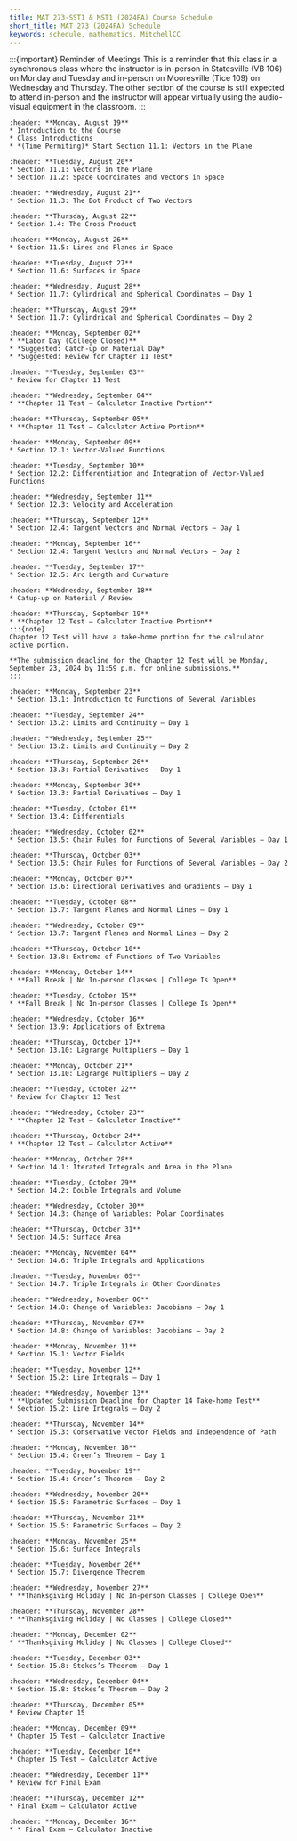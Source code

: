```yaml
---
title: MAT 273-SST1 & MST1 (2024FA) Course Schedule
short_title: MAT 273 (2024FA) Schedule
keywords: schedule, mathematics, MitchellCC
---
```


:::{important} Reminder of Meetings
This is a reminder that this class in a synchronous class where the instructor is in-person in Statesville (VB 106) on Monday and Tuesday and in-person on Mooresville (Tice 109) on Wednesday and Thursday. The other section of the course is still expected to attend in-person and the instructor will appear virtually using the audio-visual equipment in the classroom.
:::

```{card} 
:header: **Monday, August 19**
* Introduction to the Course
* Class Introductions
* *(Time Permiting)* Start Section 11.1: Vectors in the Plane
```

```{card} 
:header: **Tuesday, August 20**
* Section 11.1: Vectors in the Plane
* Section 11.2: Space Coordinates and Vectors in Space
```

```{card} 
:header: **Wednesday, August 21**
* Section 11.3: The Dot Product of Two Vectors
```

```{card} 
:header: **Thursday, August 22**
* Section 1.4: The Cross Product
```

```{card} 
:header: **Monday, August 26**
* Section 11.5: Lines and Planes in Space
```

```{card} 
:header: **Tuesday, August 27**
* Section 11.6: Surfaces in Space
```

```{card} 
:header: **Wednesday, August 28**
* Section 11.7: Cylindrical and Spherical Coordinates — Day 1
```

```{card} 
:header: **Thursday, August 29**
* Section 11.7: Cylindrical and Spherical Coordinates — Day 2
```

```{card} 
:header: **Monday, September 02**
* **Labor Day (College Closed)**
* *Suggested: Catch-up on Material Day*
* *Suggested: Review for Chapter 11 Test*
```

```{card} 
:header: **Tuesday, September 03**
* Review for Chapter 11 Test
```

```{card} 
:header: **Wednesday, September 04**
* **Chapter 11 Test — Calculator Inactive Portion**
```

```{card} 
:header: **Thursday, September 05**
* **Chapter 11 Test — Calculator Active Portion**
```

```{card} 
:header: **Monday, September 09**
* Section 12.1: Vector-Valued Functions
```

```{card} 
:header: **Tuesday, September 10**
* Section 12.2: Differentiation and Integration of Vector-Valued Functions
```

```{card} 
:header: **Wednesday, September 11**
* Section 12.3: Velocity and Acceleration
```

```{card} 
:header: **Thursday, September 12**
* Section 12.4: Tangent Vectors and Normal Vectors — Day 1
```

```{card} 
:header: **Monday, September 16**
* Section 12.4: Tangent Vectors and Normal Vectors — Day 2
```

```{card} 
:header: **Tuesday, September 17**
* Section 12.5: Arc Length and Curvature
```

```{card} 
:header: **Wednesday, September 18**
* Catup-up on Material / Review
```

```{card} 
:header: **Thursday, September 19**
* **Chapter 12 Test — Calculator Inactive Portion**
:::{note}
Chapter 12 Test will have a take-home portion for the calculator active portion.

**The submission deadline for the Chapter 12 Test will be Monday, September 23, 2024 by 11:59 p.m. for online submissions.**
:::
```

```{card} 
:header: **Monday, September 23**
* Section 13.1: Introduction to Functions of Several Variables
```

```{card} 
:header: **Tuesday, September 24**
* Section 13.2: Limits and Continuity – Day 1
```

```{card} 
:header: **Wednesday, September 25**
* Section 13.2: Limits and Continuity – Day 2
```

```{card} 
:header: **Thursday, September 26**
* Section 13.3: Partial Derivatives — Day 1
```

```{card} 
:header: **Monday, September 30**
* Section 13.3: Partial Derivatives — Day 1
```

```{card} 
:header: **Tuesday, October 01**
* Section 13.4: Differentials
```

```{card} 
:header: **Wednesday, October 02**
* Section 13.5: Chain Rules for Functions of Several Variables — Day 1
```

```{card} 
:header: **Thursday, October 03**
* Section 13.5: Chain Rules for Functions of Several Variables — Day 2
```

```{card} 
:header: **Monday, October 07**
* Section 13.6: Directional Derivatives and Gradients – Day 1
```

```{card} 
:header: **Tuesday, October 08**
* Section 13.7: Tangent Planes and Normal Lines – Day 1
```

```{card} 
:header: **Wednesday, October 09**
* Section 13.7: Tangent Planes and Normal Lines – Day 2
```

```{card} 
:header: **Thursday, October 10**
* Section 13.8: Extrema of Functions of Two Variables
```

```{card} 
:header: **Monday, October 14**
* **Fall Break | No In-person Classes | College Is Open**
```

```{card} 
:header: **Tuesday, October 15**
* **Fall Break | No In-person Classes | College Is Open**
```

```{card} 
:header: **Wednesday, October 16**
* Section 13.9: Applications of Extrema
```

```{card} 
:header: **Thursday, October 17**
* Section 13.10: Lagrange Multipliers – Day 1
```

```{card} 
:header: **Monday, October 21**
* Section 13.10: Lagrange Multipliers – Day 2
```

```{card} 
:header: **Tuesday, October 22**
* Review for Chapter 13 Test
```

```{card} 
:header: **Wednesday, October 23**
* **Chapter 12 Test — Calculator Inactive**
```

```{card} 
:header: **Thursday, October 24**
* **Chapter 12 Test — Calculator Active**
```

```{card} 
:header: **Monday, October 28**
* Section 14.1: Iterated Integrals and Area in the Plane
```

```{card} 
:header: **Tuesday, October 29**
* Section 14.2: Double Integrals and Volume
```

```{card} 
:header: **Wednesday, October 30**
* Section 14.3: Change of Variables: Polar Coordinates
```

```{card} 
:header: **Thursday, October 31**
* Section 14.5: Surface Area
```

```{card} 
:header: **Monday, November 04**
* Section 14.6: Triple Integrals and Applications
```

```{card} 
:header: **Tuesday, November 05**
* Section 14.7: Triple Integrals in Other Coordinates
```

```{card} 
:header: **Wednesday, November 06**
* Section 14.8: Change of Variables: Jacobians — Day 1
```

```{card} 
:header: **Thursday, November 07**
* Section 14.8: Change of Variables: Jacobians — Day 2
```

```{card} 
:header: **Monday, November 11**
* Section 15.1: Vector Fields
```

```{card} 
:header: **Tuesday, November 12**
* Section 15.2: Line Integrals – Day 1
```

```{card} 
:header: **Wednesday, November 13**
* **Updated Submission Deadline for Chapter 14 Take-home Test**
* Section 15.2: Line Integrals – Day 2
```

```{card} 
:header: **Thursday, November 14**
* Section 15.3: Conservative Vector Fields and Independence of Path
```

```{card} 
:header: **Monday, November 18**
* Section 15.4: Green’s Theorem — Day 1
```

```{card} 
:header: **Tuesday, November 19**
* Section 15.4: Green’s Theorem — Day 2
```

```{card} 
:header: **Wednesday, November 20**
* Section 15.5: Parametric Surfaces — Day 1
```

```{card} 
:header: **Thursday, November 21**
* Section 15.5: Parametric Surfaces — Day 2
```

```{card} 
:header: **Monday, November 25**
* Section 15.6: Surface Integrals
```

```{card} 
:header: **Tuesday, November 26**
* Section 15.7: Divergence Theorem
```

```{card} 
:header: **Wednesday, November 27**
* **Thanksgiving Holiday | No In-person Classes | College Open**
```

```{card} 
:header: **Thursday, November 28**
* **Thanksgiving Holiday | No Classes | College Closed**
```

```{card} 
:header: **Monday, December 02**
* **Thanksgiving Holiday | No Classes | College Closed**
```

```{card} 
:header: **Tuesday, December 03**
* Section 15.8: Stokes’s Theorem — Day 1
```

```{card} 
:header: **Wednesday, December 04**
* Section 15.8: Stokes’s Theorem — Day 2
```

```{card} 
:header: **Thursday, December 05**
* Review Chapter 15
```

```{card} 
:header: **Monday, December 09**
* Chapter 15 Test — Calculator Inactive
```

```{card} 
:header: **Tuesday, December 10**
* Chapter 15 Test — Calculator Active
```

```{card} 
:header: **Wednesday, December 11**
* Review for Final Exam
```

```{card} 
:header: **Thursday, December 12**
* Final Exam — Calculator Active
```

```{card} 
:header: **Monday, December 16**
* * Final Exam — Calculator Inactive
```